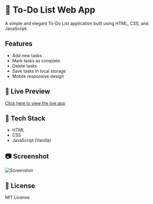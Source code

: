 # 📝 To-Do List Web App

A simple and elegant To-Do List application built using HTML, CSS, and JavaScript.

## Features
- Add new tasks
- Mark tasks as complete
- Delete tasks
- Save tasks in local storage
- Mobile responsive design

## 🔗 Live Preview
[Click here to view the live app](https://your-username.github.io/todo-list-web-app/)

## 📁 Tech Stack
- HTML
- CSS
- JavaScript (Vanilla)

## 📷 Screenshot
![Screenshot](screenshot.png)

## 📜 License
MIT License
